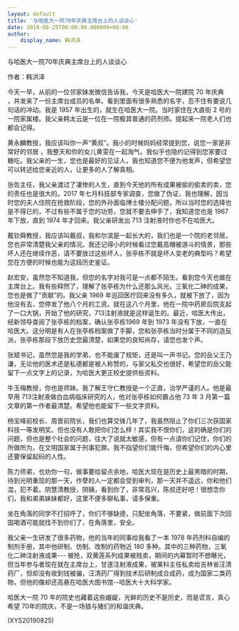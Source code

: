 ```yaml
---
layout: default
title: '与哈医大一院70年庆典主席台上的人谈谈心'
date: 2019-08-25T00:00:00.000000+08:00
author:
    display_name: 韩洪泽
---
```


与哈医大一院70年庆典主席台上的人谈谈心

作者：韩洪泽

今天一早，从前的一位邻家妹发微信告诉我，今天是哈医大一院建院 70 年庆典 ，并发来了一份主席台成员的名单。看到里面有很多熟悉的名字，忍不住有要说几句话的冲动。我是 1957 年出生的，就生在哈医大一院。当时家住在大直街 2 号的一院家属楼。我父亲韩太云是一位在一院极其普通的药剂师。提起来一院老人们也都会记得。

黄永麟教授，我应该叫你一声“黄叔”。我小的时候妈妈经常提到您，说您一家是非常好的邻居 ，我整天和你的女儿黄雯在一起淘气。我似乎也隐约记得到您家要过糖吃。我父亲的一生，您也是最好的见证人，我也知道您不便为他发声，但希望您可以转述给您亲近的人，让更多的人了解真相。

张佐主任，我父亲渡过了凄惨的人生，直到今天他的所有成果被偷的偷卖的卖，您的责任也是很大的。2017 年七月科技部专家调查，您做了伪证，我也理解，因当时您的夫人住院在抢救阶段，您的外孙面临博士楼分配问题，所以当时您的选择也是不得已的，不过有些不属于您的功劳，您就不要去伸手了，我知道您也是 1967 年下放，直到 1974 年才回来。我父亲研发出 713 注射液时你也不在哈医大。

戴钦舜教授，我应该叫戴叔，我和尔滨是一起长大的，我们也是一个院的老邻居，您也非常清楚我父亲的情况。我还记得小的时候看过您戴高帽被游斗的情景，那些坏人还在继续作恶，请不要放过这些坏人，张亭栋不就是坏人变老的典型吗？希望您在方便的时候也能为这段历史鉴证。

赵宏安，虽然您不知道我，但您的名字对我可是一点都不陌生。看到您今天也做在主席台上。我有些释然了，理解了张亭栋为什么还那么风光。三氧化二砷的成果，您也是做了“贡献”的。我父亲 1969 年巡回医疗回来没有多久，就被下放了，因为他没有去，您停发了他八个月的工资。就在这八个月里，他在一院中药房后院支起了一口大锅，开始了他的研究，713注射液就是这样诞生的。最近，哈医大传出，经新领导查阅了张亭栋的档案，确认张亭栋1969 年到 1973 年没有下放，一直在哈医大。这分明是有人在张亭栋档案做了手脚，您和张亭栋当时分属于不同的造反派，张亭栋那段下放历史您最清楚，如果您的良知尚存，请您也发个声。

张斌书记，虽然您是我的学弟，也不能废了规矩，还是叫一声书记。您的岳父王乃谦，无论他的医术还是私德都是被人称赞的，与家父私交也很好，希望您的岳父能留下一点文字上的记录，为哈医大更正校史提供些资料。

牛玉梅教授，你也是师妹。我了解王守仁教授是一个正直，治学严谨的人。他是最早用 713注射液做白血病临床研究的人，他对张亭栋如何霸占他 73 年 3 月第一篇文章的第一作者最清楚。希望他也能留下一些文字资料。

杨宝峰前校长、周晋前院长，我们也算交锋几年了，我虽然阻止了你们三次获国家科技一等发明奖。但也没有人敢把你们怎么样！其实我不恨你们，这的确是你们的问题，但也是整个社会的问题，往大了说就太敏感，但有一点请你们记住，你们的所做所为，在文明国家属于刑事犯罪。我不指望你们能忏悔，但希望你们的内心里还要保留起码的人性。

陈力师弟，也劝你一句，做事要给留点余地，哈医大现在是历史上最黑暗的时期，待到光明重现的那一天，作孽的人一定都会受到审判，那一天并不遥远，你和他们混，犯不着。阴慧清教授，阴姨，看到你了，非常高兴，陈叔还好吧！很想念你们，我和弟弟妹妹都好，这里不便多聊私事，请多保重。

坐在角落的同学不打招呼了，你们不够缺德，只配坐角落，不要紧，做前面下次回国喝酒可能就找不到你们了，在角落里，安全。

我父亲一生研发了很多药物，他的当年的同事给我看了一本 1978 年药剂科自编的制剂手册，其中他研制、仿制、改制的药物近 180 多种。其中的三种药物，三氧化二砷注射液成果--- 被抢，双黄莲系列成果被贱卖，期间的内幕暂时不想曝光，但当年参与者现在就在主席台上，甘遂注射液成果，被某科主任私卖给吉林省汪清药厂，但却没有收到钱被骗，汪清药厂得到技术后研制成合成药，成为国家二类药物，但他的像却还高悬在哈医大图书馆--哈医大十大科学家。

哈医大一院 70 年的院史也藏着这些龌龊，光鲜的历史不是历史，而是谎言，真心希望 70年的院庆，不是一场狼与猪们的和谐庆典。

(XYS20190825)

